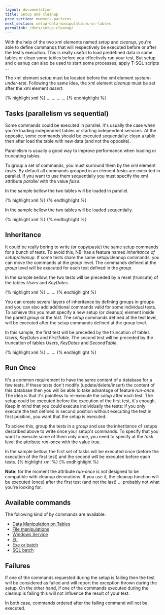```yaml
---
layout: documentation
title: Setup and cleanup
prev_section: members-patterns
next_section: setup-data-manipulations-on-tables
permalink: /docs/setup-cleanup/
---
```

With the help of the two xml elements named *setup* and *cleanup*, you're able to define commands that will respectively be executed before or after the test's execution. This is really useful to load predefined data in some tables or clean some tables before you effectively run your test. But setup and cleanup can also be used to start some processes, apply T-SQL scripts ...

The xml element *setup* must be located before the xml element *system-under-test*. Following the same idea, the xml element *cleanup* must be set after the xml element *assert*.

{% highlight xml %}
<test>
  <setup>
    ...
  </setup>
  <system-under-test>
    ...
  </system-under-test>
  <assert>
    ...
  </assert>
  <cleanup>
    ...
  </cleanup>
</test>
{% endhighlight %}

## Tasks (parallelism vs sequential)

Some commands could be executed in parallel. It's usually the case when you're loading independent tables or starting independent services. At the opposite, some commands should be executed sequentially: clean a table then after load the table with new data (and not the opposite).

Parallelism is usually a good way to improve performance when loading or truncating tables.

To group a set of commands, you must surround them by the xml element *tasks*. By default all commands grouped in an element *tasks* are executed in parallel. If you want to use them sequentially you must specify the xml attribute *parallel* with the value *false*.

In the sample bellow the two tables will be loaded in parallel.

{% highlight xml %}
<tasks parallel="true">
  <table-reset  name="Users"/>
  <table-reset  name="KeyDates"/>
</tasks>
{% endhighlight %}

In the sample bellow the two tables will be loaded sequentially.

{% highlight xml %}
<tasks parallel="false">
  <table-reset  name="Users"/>
  <table-reset  name="KeyDates"/>
</tasks>
{% endhighlight %}

## Inheritance
It could be really boring to write (or copy/paste) the same setup commands for a bunch of tests. To avoid this, NBi has a feature named *inheritance of setup/cleanup*. If some tests share the same setup/cleanup commands, you can move the commands at the *group* level. The commands defined at the *group* level will be executed for each test defined in the *group*.

In the sample bellow, the two tests will be preceded by a reset (truncate) of the tables *Users* and *KeyDates*.

{% highlight xml %}
<group name="Share some steps">
  <setup>
    <tasks>
      <table-reset  name="Users"/>
      <table-reset  name="KeyDates"/>
    </tasks>
  </setup>
  <test name="first test">
    ...
  </test>
  <test name="second test">
    ...
  </test>
</group>
{% endhighlight %}

You can create several layers of inheritance by defining groups in groups and you can also add additional commands valid for some individual tests. To achieve this you must specify a new setup (or cleanup) element inside the parent *group* or the *test*. The *setup* commands defined at the test level, will be executed after the setup commands defined at the group level.

In this sample, the first test will be preceded by the truncation of tables  *Users*, *KeyDates* and *FirstTable*. The second test will be preceded by the truncation of tables  *Users*, *KeyDates* and *SecondTable*.

{% highlight xml %}
<group name="Share some steps">
  <setup>
    <tasks>
      <table-reset  name="Users"/>
      <table-reset  name="KeyDates"/>
    </tasks>
  </setup>
  <test name="first test">
    <setup>
      <table-reset  name="FirstTable"/>
    </setup>
    ...
  </test>
  <test name="second test">
    <setup>
      <table-reset  name="SecondTable"/>
    </setup>
    ...
  </test>
</group>
{% endhighlight %}

## Run Once

It's a common requirement to have the same content of a database for a few tests. If these tests don't modify (update/delete/insert) the content of this database then you will be able to take advantage of feature *run-once*. The idea is that it's pointless to re-execute the *setup* after each test. The setup could be executed before the execution of the first test, it's enough. Keep in mind that you could execute individually the tests: if you only execute the test defined in second position without executing the test in first position, you want that the setup is executed.

To acieve this, group the tests in a *group* and use the inheritance of setups described above to write once your setup's commands. To specify that you want to execute some of them only once, you need to specify at the *task* level the attribute *run-once* with the value *true*.

In the sample bellow, the first set of tasks will be executed once (before the execution of the first test) and the second will be executed before each tests.
{% highlight xml %}
<setup>
  <tasks run-once="true">
    <table-reset  name="Users"/>
    <table-reset  name="KeyDates"/>
  </tasks>
  <tasks>
    <table-load   name="Users"
        file ="Users.csv"
     />
    <table-load   name="KeyDates"
        file ="KeyDates.csv"
     />
  </tasks>
</setup>
{% endhighlight %}

**Note:** for the moment the attribute *run-once* is not designed to be compatible with cleanup decorations. If you use it, the cleanup function will be executed (once) after the first test (and not the last) ... probably not what you're looking for.

## Available commands

The following kind of by commands are available:

* [Data Manipulation on Tables](../setup-data-manipulations-on-tables)
* [File manipulations](../setup-file-manipulations)
* [Windows Service](../setup-windows-services)
* [Etl](../setup-etl)
* [Exe or batch](../setup-exe-or-batch)
* [SQL batch](../setup-sql-batch)

## Failures

If one of the commands requested during the setup is failing then the test will be considered as failed and will report the exception thrown during the setup. On the other hand, if one of the commands executed during the cleanup is failing this will not influence the result of your test.

In both case, commands ordered after the failing command will not be executed.
